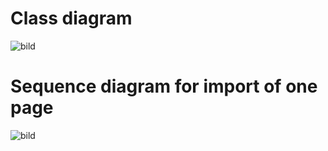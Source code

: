 # Class diagram
![bild](https://user-images.githubusercontent.com/68460690/169480165-57f3baf0-00ab-466f-a355-5805509a8868.png)
# Sequence diagram for import of one page
![bild](https://user-images.githubusercontent.com/68460690/169485780-0c73bcd7-3892-4f7f-8f81-c4118dba24ce.png)
